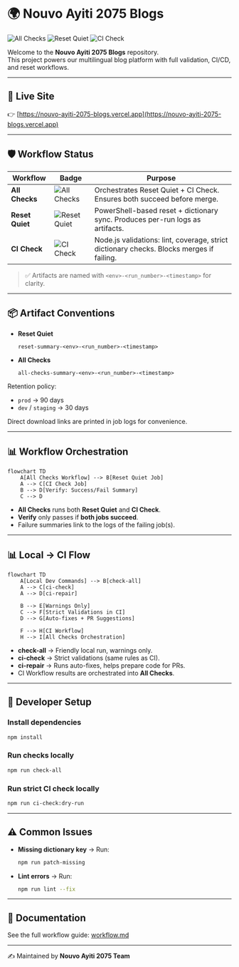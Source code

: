 # 🌍 Nouvo Ayiti 2075 Blogs

![All Checks](https://github.com/justine6/nouvo-ayiti-2075-blogs/actions/workflows/all-checks.yml/badge.svg?branch=main)
![Reset Quiet](https://github.com/justine6/nouvo-ayiti-2075-blogs/actions/workflows/reset.yml/badge.svg?branch=main)
![CI Check](https://github.com/justine6/nouvo-ayiti-2075-blogs/actions/workflows/ci.yml/badge.svg?branch=main)


Welcome to the **Nouvo Ayiti 2075 Blogs** repository.  
This project powers our multilingual blog platform with full validation, CI/CD, and reset workflows.

---

## 🚀 Live Site

👉 [https://nouvo-ayiti-2075-blogs.vercel.app](https://nouvo-ayiti-2075-blogs.vercel.app)

---

## 🛡️ Workflow Status

| Workflow        | Badge | Purpose |
|-----------------|-------|---------|
| **All Checks**  | ![All Checks](https://github.com/justine6/nouvo-ayiti-2075-blogs/actions/workflows/all-checks.yml/badge.svg?branch=main) | Orchestrates Reset Quiet + CI Check. Ensures both succeed before merge. |
| **Reset Quiet** | ![Reset Quiet](https://github.com/justine6/nouvo-ayiti-2075-blogs/actions/workflows/reset.yml/badge.svg?branch=main) | PowerShell-based reset + dictionary sync. Produces per-run logs as artifacts. |
| **CI Check**    | ![CI Check](https://github.com/justine6/nouvo-ayiti-2075-blogs/actions/workflows/ci.yml/badge.svg?branch=main) | Node.js validations: lint, coverage, strict dictionary checks. Blocks merges if failing. |

> ✅ Artifacts are named with `<env>-<run_number>-<timestamp>` for clarity.

---

## 📦 Artifact Conventions

- **Reset Quiet**  
  ```
  reset-summary-<env>-<run_number>-<timestamp>
  ```
- **All Checks**  
  ```
  all-checks-summary-<env>-<run_number>-<timestamp>
  ```

Retention policy:  
- `prod` → 90 days  
- `dev` / `staging` → 30 days  

Direct download links are printed in job logs for convenience.

---

## 📊 Workflow Orchestration

```mermaid
flowchart TD
    A[All Checks Workflow] --> B[Reset Quiet Job]
    A --> C[CI Check Job]
    B --> D[Verify: Success/Fail Summary]
    C --> D
```

- **All Checks** runs both **Reset Quiet** and **CI Check**.  
- **Verify** only passes if **both jobs succeed**.  
- Failure summaries link to the logs of the failing job(s).

---

## 📊 Local → CI Flow

```mermaid
flowchart TD
    A[Local Dev Commands] --> B[check-all]
    A --> C[ci-check]
    A --> D[ci-repair]

    B --> E[Warnings Only]
    C --> F[Strict Validations in CI]
    D --> G[Auto-fixes + PR Suggestions]

    F --> H[CI Workflow]
    H --> I[All Checks Orchestration]
```

- **check-all** → Friendly local run, warnings only.  
- **ci-check** → Strict validations (same rules as CI).  
- **ci-repair** → Runs auto-fixes, helps prepare code for PRs.  
- CI Workflow results are orchestrated into **All Checks**.  

---

## 🧭 Developer Setup

### Install dependencies
```bash
npm install
```

### Run checks locally
```bash
npm run check-all
```

### Run strict CI check locally
```bash
npm run ci-check:dry-run
```

---

## ⚠️ Common Issues

- **Missing dictionary key** → Run:
  ```bash
  npm run patch-missing
  ```

- **Lint errors** → Run:
  ```bash
  npm run lint --fix
  ```

---

## 📖 Documentation

See the full workflow guide: [workflow.md](./workflow.md)

---

✍️ Maintained by **Nouvo Ayiti 2075 Team**
